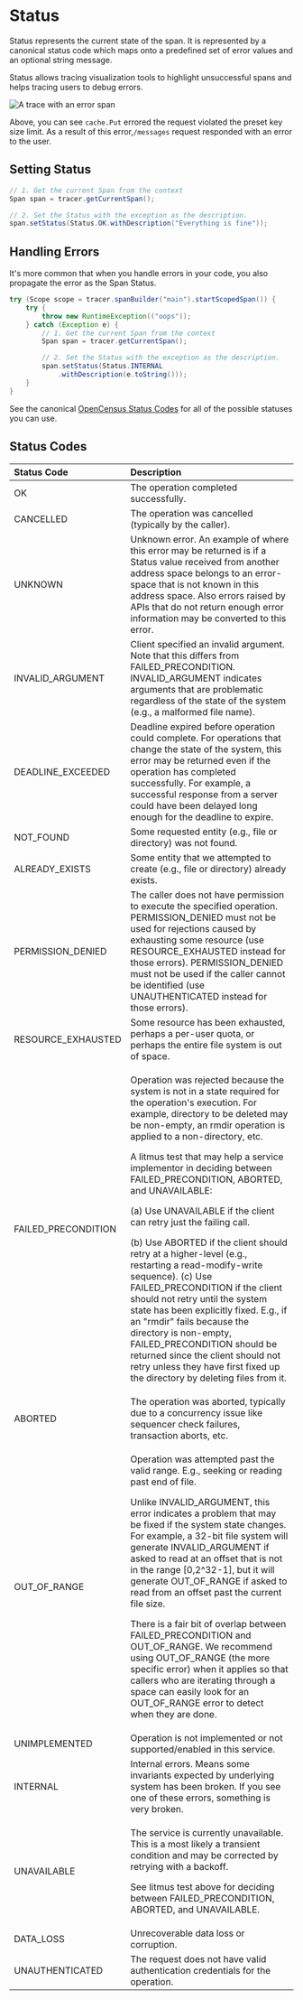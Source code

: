# Status

Status represents the current state of the span. It is represented by a canonical status code which maps onto a predefined set of error values and an optional string message.

Status allows tracing visualization tools to highlight unsuccessful spans and helps tracing users to debug errors.

![A trace with an error span](https://opencensus.io/img/trace-errorspan.png)

Above, you can see `cache.Put` errored the request violated the preset key size limit. As a result of this error,`/messages` request responded with an error to the user.

## Setting Status

```java
// 1. Get the current Span from the context
Span span = tracer.getCurrentSpan();

// 2. Set the Status with the exception as the description.
span.setStatus(Status.OK.withDescription("Everything is fine"));
```

## Handling Errors

It's more common that when you handle errors in your code, you also  propagate the error as the Span Status.

```java
try (Scope scope = tracer.spanBuilder("main").startScopedSpan()) {
	try {
		throw new RuntimeException(("oops"));
	} catch (Exception e) {
		// 1. Get the current Span from the context
		Span span = tracer.getCurrentSpan();

		// 2. Set the Status with the exception as the description.
		span.setStatus(Status.INTERNAL
			.withDescription(e.toString()));
	}
}
```

See the canonical [OpenCensus Status Codes](status.md#status-codes) for all of the possible statuses you can use.

## Status Codes

<table>
  <thead>
    <tr>
      <th style="text-align:left">Status Code</th>
      <th style="text-align:left">Description</th>
    </tr>
  </thead>
  <tbody>
    <tr>
      <td style="text-align:left">OK</td>
      <td style="text-align:left">The operation completed successfully.</td>
    </tr>
    <tr>
      <td style="text-align:left">CANCELLED</td>
      <td style="text-align:left">The operation was cancelled (typically by the caller).</td>
    </tr>
    <tr>
      <td style="text-align:left">UNKNOWN</td>
      <td style="text-align:left">Unknown error. An example of where this error may be returned is if a
        Status value received from another address space belongs to an error-space
        that is not known in this address space. Also errors raised by APIs that
        do not return enough error information may be converted to this error.</td>
    </tr>
    <tr>
      <td style="text-align:left">INVALID_ARGUMENT</td>
      <td style="text-align:left">Client specified an invalid argument. Note that this differs from FAILED_PRECONDITION.
        INVALID_ARGUMENT indicates arguments that are problematic regardless of
        the state of the system (e.g., a malformed file name).</td>
    </tr>
    <tr>
      <td style="text-align:left">DEADLINE_EXCEEDED</td>
      <td style="text-align:left">Deadline expired before operation could complete. For operations that
        change the state of the system, this error may be returned even if the
        operation has completed successfully. For example, a successful response
        from a server could have been delayed long enough for the deadline to expire.</td>
    </tr>
    <tr>
      <td style="text-align:left">NOT_FOUND</td>
      <td style="text-align:left">Some requested entity (e.g., file or directory) was not found.</td>
    </tr>
    <tr>
      <td style="text-align:left">ALREADY_EXISTS</td>
      <td style="text-align:left">Some entity that we attempted to create (e.g., file or directory) already
        exists.</td>
    </tr>
    <tr>
      <td style="text-align:left">PERMISSION_DENIED</td>
      <td style="text-align:left">The caller does not have permission to execute the specified operation.
        PERMISSION_DENIED must not be used for rejections caused by exhausting
        some resource (use RESOURCE_EXHAUSTED instead for those errors). PERMISSION_DENIED
        must not be used if the caller cannot be identified (use UNAUTHENTICATED
        instead for those errors).</td>
    </tr>
    <tr>
      <td style="text-align:left">RESOURCE_EXHAUSTED</td>
      <td style="text-align:left">Some resource has been exhausted, perhaps a per-user quota, or perhaps
        the entire file system is out of space.</td>
    </tr>
    <tr>
      <td style="text-align:left">FAILED_PRECONDITION</td>
      <td style="text-align:left">
        <p>Operation was rejected because the system is not in a state required for
          the operation's execution. For example, directory to be deleted may be
          non-empty, an rmdir operation is applied to a non-directory, etc.</p>
        <p></p>
        <p>A litmus test that may help a service implementor in deciding between
          FAILED_PRECONDITION, ABORTED, and UNAVAILABLE:</p>
        <p></p>
        <p>(a) Use UNAVAILABLE if the client can retry just the failing call.</p>
        <p>(b) Use ABORTED if the client should retry at a higher-level (e.g., restarting
          a read-modify-write sequence). (c) Use FAILED_PRECONDITION if the client
          should not retry until the system state has been explicitly fixed. E.g.,
          if an "rmdir" fails because the directory is non-empty, FAILED_PRECONDITION
          should be returned since the client should not retry unless they have first
          fixed up the directory by deleting files from it.</p>
      </td>
    </tr>
    <tr>
      <td style="text-align:left">ABORTED</td>
      <td style="text-align:left">The operation was aborted, typically due to a concurrency issue like sequencer
        check failures, transaction aborts, etc.</td>
    </tr>
    <tr>
      <td style="text-align:left">OUT_OF_RANGE</td>
      <td style="text-align:left">
        <p></p>
        <p>Operation was attempted past the valid range. E.g., seeking or reading
          past end of file.</p>
        <p></p>
        <p>Unlike INVALID_ARGUMENT, this error indicates a problem that may be fixed
          if the system state changes. For example, a 32-bit file system will generate
          INVALID_ARGUMENT if asked to read at an offset that is not in the range
          [0,2^32-1], but it will generate OUT_OF_RANGE if asked to read from an
          offset past the current file size.</p>
        <p></p>
        <p>There is a fair bit of overlap between FAILED_PRECONDITION and OUT_OF_RANGE.
          We recommend using OUT_OF_RANGE (the more specific error) when it applies
          so that callers who are iterating through a space can easily look for an
          OUT_OF_RANGE error to detect when they are done.</p>
      </td>
    </tr>
    <tr>
      <td style="text-align:left">UNIMPLEMENTED</td>
      <td style="text-align:left">Operation is not implemented or not supported/enabled in this service.</td>
    </tr>
    <tr>
      <td style="text-align:left">INTERNAL</td>
      <td style="text-align:left">Internal errors. Means some invariants expected by underlying system has
        been broken. If you see one of these errors, something is very broken.</td>
    </tr>
    <tr>
      <td style="text-align:left">UNAVAILABLE</td>
      <td style="text-align:left">
        <p>The service is currently unavailable. This is a most likely a transient
          condition and may be corrected by retrying with a backoff.</p>
        <p></p>
        <p>See litmus test above for deciding between FAILED_PRECONDITION, ABORTED,
          and UNAVAILABLE.</p>
      </td>
    </tr>
    <tr>
      <td style="text-align:left">DATA_LOSS</td>
      <td style="text-align:left">Unrecoverable data loss or corruption.</td>
    </tr>
    <tr>
      <td style="text-align:left">UNAUTHENTICATED</td>
      <td style="text-align:left">The request does not have valid authentication credentials for the operation.</td>
    </tr>
  </tbody>
</table>